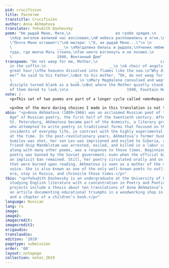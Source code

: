 ```yaml
---
pid: crucifixion
title: Распятие
transtitle: Crucifixion
author: Anna Akhmatova
translator: Yehudith Dashevsky
poem: "Не рыдай Мене, Мати,\n                    во гробе зрящия.\n                ___\n
  \nХор ангелов великий час восславил,\nИ небеса расплавились в огне.\nОтцу сказал:
  \"Почто Меня оставил!\"\nА матери: \"О, не рыдай Мене...\"\n \n                    1938\n
  \                    ___\n \nМагдалина билась и рыдала,\nУченик любимый каменел,\nА
  туда, где молча Мать стояла,\nТак никто взглянуть и не посмел.\n                    \n
  \                    1940, Фонтанный Дом"
transpoem: "Do not weep for me, Mother,\n                            Looking at me
  in the coffin.\n                            __\n \nA choir of angels praised the
  great hour;\nThe heavens dissolved into flames like the sea.\n“Why did you forsake
  me!” he said to his Father,\nBut to his mother, “Oh, do not weep for me…”\n\n                            1938\n
  \                            __\n \nMary Magdalene convulsed and wept. \nThe beloved
  disciple turned blank as a book.\nBut where the Mother quietly stood, \nNeither
  of them dared to look.\n\n                          1940, Fountain House"
note: |-
  <p>This set of two poems are part of a longer cycle called <em>Requiem</em>, which Anna Akhmatova wrote during the Great Purge in Soviet Russia, 1936–1939. The cycle moves between Akhmatova’s personal suffering during that time — having a son imprisoned — and the suffering of the Russian people in general. Unique qualities of Akhmatova’s poetry include intimacy, intensity of emotion, and a terseness; these are present in this cycle as well. <em>Crucifixion</em> comes near the end of cycle and veers away from the situation in Russia into a biblical scene. The basic parallel is clear: that of a mother’s loss of her son. Interpretations of this parallel are hazier, however. Is the stoicism of the M/mother thrust upon her, or chosen?</p>

  <p>One of the more daring choices I made in this translation is not to render the beloved disciple’s expression literally. In the original, the disciple <em>kamenel</em>, a passive, reflexive verb that means “became petrified”; that is, he turned cold and blank as stone. The passive tense of the word is important, because the responses of the disciple and Mary are meant to be understood as involuntary reactions. However, in English it is impossible to render the word in a passive tense without using the word “was” or “becomes.” “Was petrified” misses the physical aspect; it can refer simply to fear. It also loses the gradual, in-the-moment component of “becoming;” however, “became petrified” sounds clunky. It seemed important that Mary Magdalene and the disciple have some reaction that is involuntary, in-the-moment, and physical. This would contrast with the voluntary physical act of looking that the narrator points out they did not do in the presence of a newly grieving mother. Therefore, I chose to change the image: I used “turned blank as a book,” hoping that that would convey some feeling of petrification, while keeping the reaction involuntary, gradual, and physical, to set up the contrast.</p>
abio: "<p>Anna Akhmatova (1889–1966) was an acclaimed Russian poet of the “Silver
  Age” of Russian poetry, the first half of the twentieth century. After moving to
  St. Petersburg, Akhmatova became part of the Acmeists, a literary group of six people
  who attempted to write poetry in traditional forms that focused on the objects and
  incidents of everyday life, in contrast with the highly experimental poetry in fashion
  at the time. In the post-revolutionary years, Akhmatova’s former husband Nikolai
  Gumilev was shot, her son Lev was imprisoned and exiled to Siberia, and her close
  friend Osip Mandelstam was arrested, exiled, and killed in a labor camp. <em>Requiem</em>,
  along with many other poems, was a response to those times. Beginning in 1925, Akhmatova’s
  poetry was banned by the Soviet government; even when the official ban was lifted,
  an implicit ban remained. Still, her poetry circulated orally and on scraps of paper
  that were burned upon reading. Akhmatova is seen as a mother of the modern Russian
  voice. She is also known as one of the only well-known poets to outlive the Stalinist
  era, stay in Russia, and chronicle those times.</p>"
tbio: "<p>Yehudith Dashevsky is an undergraduate at the University of Pennsylvania
  studying English literature with a concentration in Poetry and Poetics. Her current
  projects include a thesis about ten translations of Anna Akhmatova’s <em>Requiem</em>,
  an article documenting educational triumphs in a woodworking shop in Philadelphia,
  and a chapter of a children’s book.</p>"
language: Russian
lang: ru
image: 
image2: 
imagecredit: 
imagecredit2: 
origaudio: 
translaudio: 
edition: '2019'
pagetype: submission
order: '08'
layout: notepage
collection: notes_2019
---
```

